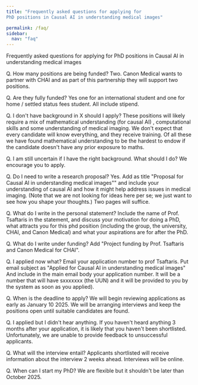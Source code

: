 ```yaml
---
title: "Frequently asked questions for applying for
PhD positions in Causal AI in understanding medical images"

permalink: /faq/
sidebar:
  nav: "faq"
---
```


Frequently asked questions for applying for
PhD positions in Causal AI in understanding medical images


Q. How many positions are being funded? 
Two. Canon Medical wants to partner with CHAI and as part of this partnership they will support two positions. 

Q. Are they fully funded? 
Yes one for an international student and one for home / settled status fees student. All include stipend. 

Q. I don't have background in X should I apply? 
These positions will likely require a mix of mathematical understanding (for causal AI) , computational skills and some understanding of medical imaging. We don't expect that every candidate will know everything, and they receive training. Of all these we have found mathematical understanding to be the hardest to endow if the candidate doesn't have any prior exposure to maths. 

Q. I am still uncertain if I have the right background. What should I do? 
We encourage you to apply. 

Q. Do I need to write a research proposal? 
Yes.
Add as title 
"Proposal for Causal AI in understanding medical images"" and include your understanding of causal AI and how it might help address issues in medical imaging. (Note that we are not looking for ideas here per se; we just want to see how you shape your thoughts.) Two pages will suffice. 

Q. What do I write in the personal statement? 
Include the name of Prof. Tsaftaris in the statement, and discuss your motivation for doing a PhD, what attracts you for this phd position (including the group, the university, CHAI, and Canon Medical) and what your aspirations are for after the PhD.

Q. What do I write under funding?
Add "Project funding by Prof. Tsaftaris and Canon Medical for CHAI". 

Q. I applied now what? 
Email your application number to prof Tsaftaris. Put email subject as "Applied for Causal AI in understanding medical images" 
And include in the main email body your application number. It will be a number that will have sxxxxxxx (the UUN) and it will be provided to you by the system as soon as you applied). 

Q. When is the deadline to apply? 
We will begin reviewing applications as early as January 10 2025. We will be arranging interviews and keep the positions open until suitable candidates are found. 

Q. I applied but I didn't hear anything. 
If you haven't heard anything 3 months after your application, it is likely that you haven't been shortlisted. Unfortunately, we are unable to provide feedback to unsuccessful applicants. 

Q. What will the interview entail? 
Applicants shortlisted will receive information about the interview 2 weeks ahead. Interviews will be online. 

Q. When can I start my PhD? 
We are flexible but it shouldn't be later than October 2025. 
